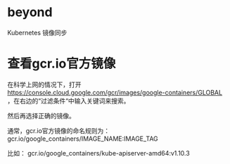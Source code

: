 # beyond
Kubernetes 镜像同步

# 查看gcr.io官方镜像

在科学上网的情况下，打开 https://console.cloud.google.com/gcr/images/google-containers/GLOBAL ，在右边的“过滤条件“中输入关键词来搜索。

然后再选择正确的镜像。

通常，gcr.io官方镜像的命名规则为： gcr.io/google_containers/IMAGE_NAME:IMAGE_TAG

比如： gcr.io/google_containers/kube-apiserver-amd64:v1.10.3
